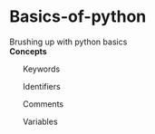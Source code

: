 # Basics-of-python
<html>
<body>
<p> 
Brushing up with python basics<br>
<b>Concepts</b>

<ul>Keywords</ul>
<ul>Identifiers</ul>
<ul>Comments</ul>
<ul>Variables</ul>

</p>
</body>
</html>
